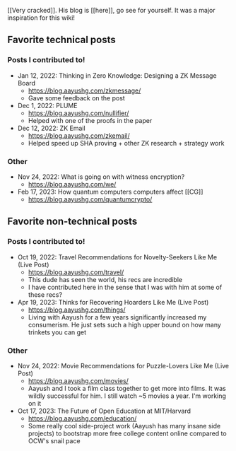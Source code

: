 [[Very cracked]]. His blog is [[here]], go see for yourself. It was a major inspiration for this wiki!

## Favorite technical posts

### Posts I contributed to!
- Jan 12, 2022: Thinking in Zero Knowledge: Designing a ZK Message Board
	- https://blog.aayushg.com/zkmessage/
	- Gave some feedback on the post
- Dec 1, 2022: PLUME
	- https://blog.aayushg.com/nullifier/
	- Helped with one of the proofs in the paper
- Dec 12, 2022: ZK Email
	- https://blog.aayushg.com/zkemail/
	- Helped speed up SHA proving + other ZK research + strategy work

### Other
- Nov 24, 2022: What is going on with witness encryption?
	- https://blog.aayushg.com/we/
- Feb 17, 2023: How quantum computers computers affect [[CG]]
	- https://blog.aayushg.com/quantumcrypto/

## Favorite non-technical posts

### Posts I contributed to!
-  Oct 19, 2022: Travel Recommendations for Novelty-Seekers Like Me (Live Post)
	- https://blog.aayushg.com/travel/
	- This dude has seen the world, his recs are incredible
	- I have contributed here in the sense that I was with him at some of these recs?
- Apr 19, 2023: Thinks for Recovering Hoarders Like Me (Live Post)
	- https://blog.aayushg.com/things/
	- Living with Aayush for a few years significantly increased my consumerism. He just sets such a high upper bound on how many trinkets you can get

### Other
- Nov 24, 2022: Movie Recommendations for Puzzle-Lovers Like Me (Live Post)
	- https://blog.aayushg.com/movies/
	- Aayush and I took a film class together to get more into films. It was wildly successful for him. I still watch ~5 movies a year. I'm working on it
- Oct 17, 2023: The Future of Open Education at MIT/Harvard
	- https://blog.aayushg.com/education/
	- Some really cool side-project work (Aayush has many insane side projects) to bootstrap more free college content online compared to OCW's snail pace